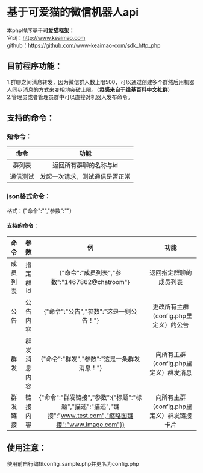 # 基于**可爱猫**的微信机器人api

本php程序基于**可爱猫框架**：  
官网：http://www.keaimao.com  
github：https://github.com/www-keaimao-com/sdk_http_php

## 目前程序功能：  
1.群聊之间消息转发，因为微信群人数上限500，可以通过创建多个群然后用机器人同步消息的方式来变相地突破上限。（**灵感来自于维基百科中文社群**）  
2.管理员或者管理员群中可以直接对机器人发布命令。

## 支持的命令：  
### 短命令：  
|命令|功能|
|:----:|:----:|
|群列表|返回所有群聊的名称与id|
|通信测试|发起一次请求，测试通信是否正常|
### json格式命令：  
格式：{"命令":"","参数":""}  
#### 支持的命令：   
|命令|参数|例|功能|
|:----:|:----:|:----:|:----:|
|成员列表|指定群id|{"命令":"成员列表","参数":"1467862@chatroom"}|返回指定群聊的成员列表|
|公告|公告内容|{"命令":"公告","参数":"这是一则公告！"}|更改所有主群（config.php里定义）的公告|
|群发|群发消息内容|{"命令":"群发","参数":"这是一条群发消息！"}|向所有主群（config.php里定义）群发消息|
|群发链接|链接内容|{"命令":"群发链接","参数":{"标题":"标题","描述":"描述","链接":"www.test.com","缩略图链接":"www.image.com"}}|向所有主群（config.php里定义）群发链接卡片|

## 使用注意：  
使用前自行编辑config_sample.php并更名为config.php